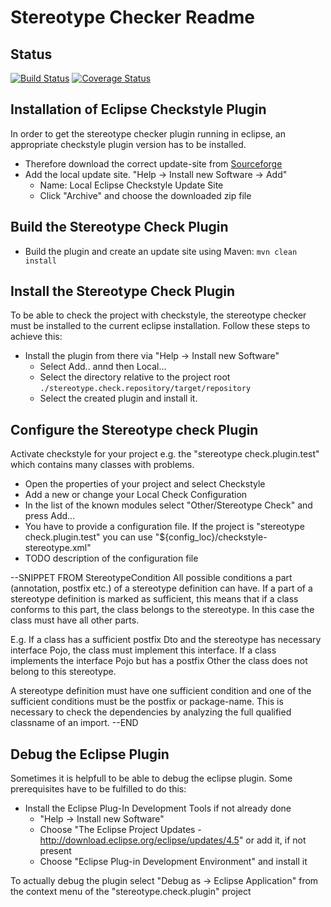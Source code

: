 # Stereotype Checker Readme


## Status
[![Build Status](https://travis-ci.org/NovaTecConsulting/stereotype-check.svg?branch=master)](https://travis-ci.org/NovaTecConsulting/stereotype-check)
[![Coverage Status](https://coveralls.io/repos/github/NovaTecConsulting/stereotype-check/badge.svg?branch=master)](https://coveralls.io/github/NovaTecConsulting/stereotype-check?branch=master)

## Installation of Eclipse Checkstyle Plugin

In order to get the stereotype checker plugin running in eclipse, an appropriate checkstyle plugin version has to be installed. 

* Therefore download the correct update-site from [Sourceforge](https://sourceforge.net/projects/eclipse-cs/files/Eclipse%20Checkstyle%20Plug-in/) 
* Add the local update site. "Help -> Install new Software -> Add"
    - Name: Local Eclipse Checkstyle Update Site
    - Click "Archive" and choose the downloaded zip file
	
## Build the Stereotype Check Plugin
* Build the plugin and create an update site using Maven: `mvn clean install`

## Install the Stereotype Check Plugin

To be able to check the project with checkstyle, the stereotype checker must be installed to the current eclipse installation. Follow these steps to achieve this:
* Install the plugin from there via "Help -> Install new Software"
	- Select Add.. annd then Local...
	- Select the directory relative to the project root `./stereotype.check.repository/target/repository`
	- Select the created plugin and install it.

## Configure the Stereotype check Plugin

Activate checkstyle for your project e.g. the "stereotype check.plugin.test" which contains many classes with problems.
* Open the properties of your project and select Checkstyle
* Add a new or change your Local Check Configuration
* In the list of the known modules select "Other/Stereotype Check" and press Add...
* You have to provide a configuration file. If the project is "stereotype check.plugin.test" you can use "${config_loc}/checkstyle-stereotype.xml"
* TODO description of the configuration file

--SNIPPET FROM StereotypeCondition
All possible conditions a part (annotation, postfix etc.) of a stereotype
definition can have. If a part of a stereotype definition is marked as
sufficient, this means that if a class conforms to this part, the class
belongs to the stereotype. In this case the class must have all other parts.

E.g. If a class has a sufficient postfix Dto and the stereotype has necessary
interface Pojo, the class must implement this interface. If a class
implements the interface Pojo but has a postfix Other the class does not
belong to this stereotype.

A stereotype definition must have one sufficient condition and one of the
sufficient conditions must be the postfix or package-name. This is necessary
to check the dependencies by analyzing the full qualified classname of an
import.
 --END



## Debug the Eclipse Plugin

Sometimes it is helpfull to be able to debug the eclipse plugin. Some prerequisites have to be fulfilled to do this:

* Install the Eclipse Plug-In Development Tools if not already done
    - "Help -> Install new Software"
    - Choose "The Eclipse Project Updates - http://download.eclipse.org/eclipse/updates/4.5" or add it, if not present
    - Choose "Eclipse Plug-in Development Environment" and install it

To actually debug the plugin select "Debug as -> Eclipse Application" from the context menu of the "stereotype.check.plugin" project


